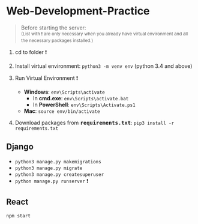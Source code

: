 # Web-Development-Practice

> Before starting the server: <br>
<sub>(List with :exclamation: are only necessary when you already have virtual environment and all the necessary packages installed.)</sub>

1. cd to folder :exclamation:

2. Install virtual environment: ```python3 -m venv env``` (python 3.4 and above)

3. Run Virtual Environment :exclamation:
    - **Windows**: ```env\Scripts\activate```
        - In **cmd.exe**: ```env\Scripts\activate.bat```
        - In **PowerShell**: ```env\Scripts\Activate.ps1```
    - **Mac**: ```source env/bin/activate```

4. Download packages from <samp>**requirements.txt**</samp>: ```pip3 install -r requirements.txt```
   

## Django
- ```python3 manage.py makemigrations```
- ```python3 manage.py migrate```
- ```python3 manage.py createsuperuser```
- ```python manage.py runserver``` :exclamation:

## React
```npm start```
